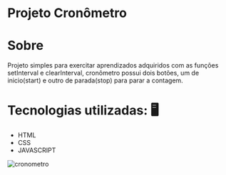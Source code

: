 # Projeto Cronômetro

 # Sobre
 Projeto simples para exercitar aprendizados adquiridos com as funções setInterval e  clearInterval, cronômetro possui dois botões, um de inicio(start) e outro de parada(stop) para parar a contagem.

# Tecnologias utilizadas: 🖥
 - HTML
 - CSS
 - JAVASCRIPT

![cronometro](https://github.com/robertaduttra/cronometro/assets/96507065/2e290496-8d25-472d-9839-3b7629b6dd6e)
